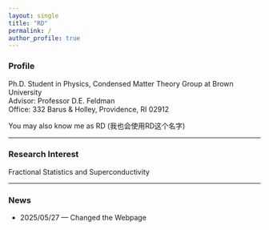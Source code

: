 ```yaml
---
layout: single
title: "RD"
permalink: /
author_profile: true
---
```


### Profile

Ph.D. Student in Physics, Condensed Matter Theory Group at Brown University  
Advisor: Professor D.E. Feldman  
Office: 332 Barus & Holley, Providence, RI 02912

You may also know me as RD (我也会使用RD这个名字) 

---

### Research Interest

Fractional Statistics and Superconductivity

---

### News

- 2025/05/27 — Changed the Webpage
